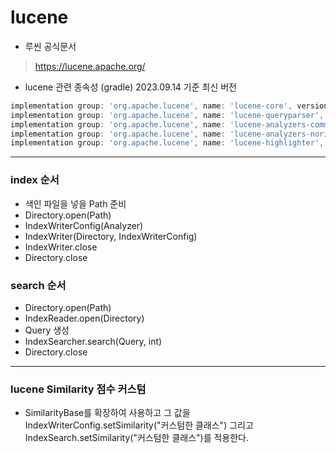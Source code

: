 # lucene

- 루씬 공식문서
> https://lucene.apache.org/

- lucene 관련 종속성 (gradle)
2023.09.14 기준 최신 버전
```Groovy
implementation group: 'org.apache.lucene', name: 'lucene-core', version: '9.7.0'
implementation group: 'org.apache.lucene', name: 'lucene-queryparser', version: '9.7.0'
implementation group: 'org.apache.lucene', name: 'lucene-analyzers-common', version: '8.11.2'
implementation group: 'org.apache.lucene', name: 'lucene-analyzers-nori', version: '8.11.2'
implementation group: 'org.apache.lucene', name: 'lucene-highlighter', version: '8.11.2'
```
---
### index 순서
- 색인 파일을 넣을 Path 준비
- Directory.open(Path)
- IndexWriterConfig(Analyzer)
- IndexWriter(Directory, IndexWriterConfig)
- IndexWriter.close
- Directory.close

### search 순서
- Directory.open(Path)
- IndexReader.open(Directory) 
- Query 생성
- IndexSearcher.search(Query, int)
- Directory.close
---
### lucene Similarity 점수 커스텀
- SimilarityBase를 확장하여 사용하고 그 값을 IndexWriterConfig.setSimilarity("커스텀한 클래스") 그리고
IndexSearch.setSimilarity("커스텀한 클래스")를 적용한다.